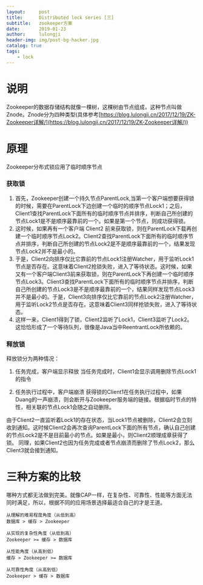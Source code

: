 ```yaml
---
layout:     post
title:      Distributed lock series [三]
subtitle:   zookeeper方案
date:       2019-01-23
author:     lulongji
header-img: img/post-bg-hacker.jpg
catalog: true
tags:
    - lock
---
```



# 说明

Zookeeper的数据存储结构就像一棵树，这棵树由节点组成，这种节点叫做Znode。Znode分为四种类型(具体参考[https://blog.lulongji.cn/2017/12/19/ZK-Zookeeper详解/](https://blog.lulongji.cn/2017/12/19/ZK-Zookeeper详解/))


# 原理
Zookeeper分布式锁应用了临时顺序节点


### 获取锁

1. 首先，Zookeeper创建一个持久节点ParentLock,当第一个客户端想要获得锁的时候，需要在ParentLock下边创建一个临时的顺序节点Lock1；之后，Client1查找ParentLock下面所有的临时顺序节点并排序，判断自己所创建的节点Lock1是不是顺序最靠前的一个。如果是第一个节点，则成功获得锁。
2. 这时候，如果再有一个客户端 Client2 前来获取锁，则在ParentLock下载再创建一个临时顺序节点Lock2。Client2查找ParentLock下面所有的临时顺序节点并排序，判断自己所创建的节点Lock2是不是顺序最靠前的一个，结果发现节点Lock2并不是最小的。
3. 于是，Client2向排序仅比它靠前的节点Lock1注册Watcher，用于监听Lock1节点是否存在。这意味着Client2抢锁失败，进入了等待状态。这时候，如果又有一个客户端Client3前来获取锁，则在ParentLock下再创建一个临时顺序节点Lock3。Client3查找ParentLock下面所有的临时顺序节点并排序，判断自己所创建的节点Lock3是不是顺序最靠前的一个，结果同样发现节点Lock3并不是最小的。于是，Client3向排序仅比它靠前的节点Lock2注册Watcher，用于监听Lock2节点是否存在。这意味着Client3同样抢锁失败，进入了等待状态。
4. 这样一来，Client1得到了锁，Client2监听了Lock1，Client3监听了Lock2。这恰恰形成了一个等待队列，很像是Java当中ReentrantLock所依赖的。


### 释放锁

释放锁分为两种情况：
1. 任务完成，客户端显示释放
当任务完成时，Client1会显示调用删除节点Lock1的指令

2. 任务执行过程中，客户端崩溃
获得锁的Client1在任务执行过程中，如果Duang的一声崩溃，则会断开与Zookeeper服务端的链接。根据临时节点的特性，相关联的节点Lock1会随之自动删除。

由于Client2一直监听着Lock1的存在状态，当Lock1节点被删除，Client2会立刻收到通知。这时候Client2会再次查询ParentLock下面的所有节点，确认自己创建的节点Lock2是不是目前最小的节点。如果是最小，则Client2顺理成章获得了锁。
同理，如果Client2也因为任务完成或者节点崩溃而删除了节点Lock2，那么Client3就会接到通知。



# 三种方案的比较

哪种方式都无法做到完美。就像CAP一样，在复杂性、可靠性、性能等方面无法同时满足，所以，根据不同的应用场景选择最适合自己的才是王道。


    从理解的难易程度角度（从低到高）
    数据库 > 缓存 > Zookeeper

    从实现的复杂性角度（从低到高）
    Zookeeper >= 缓存 > 数据库

    从性能角度（从高到低）
    缓存 > Zookeeper >= 数据库

    从可靠性角度（从高到低）
    Zookeeper > 缓存 > 数据库